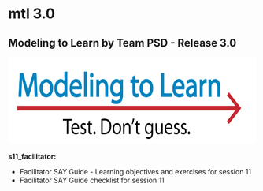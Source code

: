 # mtl 3.0

## Modeling to Learn by Team PSD - Release 3.0

<img src = "https://github.com/lzim/teampsd/blob/master/resources/logos/mtl_testdontguess_sm.png"
     height = "175" width = "650">

**s11_facilitator:**

- Facilitator SAY Guide - Learning objectives and exercises for session 11
- Facilitator SAY Guide checklist for session 11
